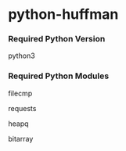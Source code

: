 # python-huffman

### Required Python Version

python3

### Required Python Modules

filecmp

requests

heapq

bitarray
